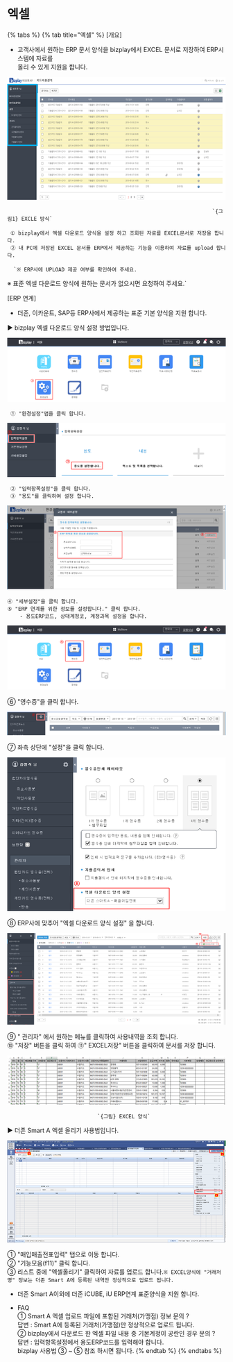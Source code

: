 # 엑셀



{% tabs %}
{% tab title="엑셀" %}
\[개요\]  
- 고객사에서 원하는 ERP 문서 양식을  bizplay에서 EXCEL 문서로 저장하여 ERP시스템에 자료를   
 올리 수 있게 지원을 합니다.

![](../../.gitbook/assets/image.png)

                                                                      `{그림1} EXCLE 방식`  
       
     ① bizplay에서 엑셀 다운로드 양식을 설정 하고 조회된 자료를 EXCEL문서로 저장을 합니다.  
     ② 내 PC에 저장된 EXCEL 문서를 ERP에서 제공하는 기능을 이용하여 자료를 upload 합니다.  
  
      `※ ERP사에 UPLOAD 제공 여부를 확인하여 주세요.  
 ※ 표준 엑셀 다운로드 양식에 원하는 문서가 없으시면 요청하여 주세요.`  
  
\[ERP 연계\]  
 - 더존, 이카운트, SAP등 ERP사에서 제공하는 표준 기본 양식을 지원 합니다.  
  
  ▶ bizplay 엑셀 다운로드 양식 설정 방법입니다.

![](../../.gitbook/assets/image%20%2816%29.png)

     ① "환경설정"앱을 클릭 합니다.

![](../../.gitbook/assets/image%20%2824%29.png)

     ② "입력항목설정"을 클릭 합니다.  
     ③ "용도"를 클릭하여 설정 합니다.

![](../../.gitbook/assets/image%20%2845%29.png)

    ④ "세부설정"을 클릭 합니다.  
    ⑤ "ERP 연계를 위한 정보를 설정합니다." 클릭 합니다.  
        - 용도ERP코드, 상대계정코, 계정과목 설정을 합니다.

![](../../.gitbook/assets/image%20%2829%29.png)

   ⑥ "영수증"을 클릭 합니다.

![](../../.gitbook/assets/image%20%2833%29.png)

  ⑦ 좌측 상단에 "설정"을 클릭 합니다.

![](../../.gitbook/assets/image%20%2837%29.png)

   ⑧ ERP사에 맞추어  "엑셀 다운로드 양식 설정" 을 합니다.

![](../../.gitbook/assets/image%20%2813%29.png)

   ⑨ " 관리자" 에서 원하는 메뉴를 클릭하여 사용내역을 조회 합니다.  
   ⑩ "저장" 버튼을 클릭 하여 ⑪" EXCEL저장" 버튼을 클릭하여 문서를 저장 합니다.

![](../../.gitbook/assets/image%20%282%29.png)

                                 `{그림} EXCEL 양식`

  ▶ 더존 Smart A 엑셀 올리기 사용법입니다.

![](../../.gitbook/assets/image%20%286%29.png)

  ① "매입매출전표입력" 탭으로 이동 합니다.  
  ② "기능모음\(f11\)" 클릭 합니다.  
  ③ 리스트 중에  "엑셀올리기" 클릭하여 자료를 업로드 합니다.`※ EXCEL양식에 "거래처명" 정보는 더존 Smart A에 등록된 내역만 정상적으로 업로드 됩니다.`

 - 더존 Smart A이외에 더존 iCUBE, iU ERP연계 표준양식을 지원 합니다.

 - FAQ  
  ① Smart A 엑셀 업로드 파일에 포함된 거래처\(가맹점\) 정보 문의 ?  
    답변 : Smart A에 등록된 거래처\(가맹점\)만 정상적으로 업로드 됩니다.  
  ② bizplay에서 다운로드 한 엑셀 파일 내용 중 기본계정이 공란인 경우 문의 ?  
    답변 : 입력항목설정에서 용도ERP코드를 입력해야 합니다.  
              bizplay 사용법 ③ ~ ⑤ 참조 하시면 됩니다.
{% endtab %}
{% endtabs %}

